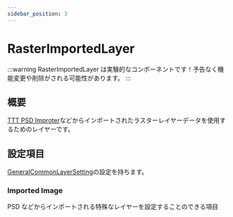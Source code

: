 ```yaml
---
sidebar_position: 3
---
```


# RasterImportedLayer

:::warning
RasterImportedLayer は実験的なコンポーネントです！予告なく機能変更や削除がされる可能性があります。
:::

## 概要

[TTT PSD Improter](/docs/Reference/TexTransToolPSDImporter)などからインポートされたラスターレイヤーデータを使用するためのレイヤーです。

## 設定項目

[GeneralCommonLayerSetting](./GeneralCommonLayerSetting.md)の設定を持ちます。

### Imported Image

PSD などからインポートされる特殊なレイヤーを設定することのできる項目
